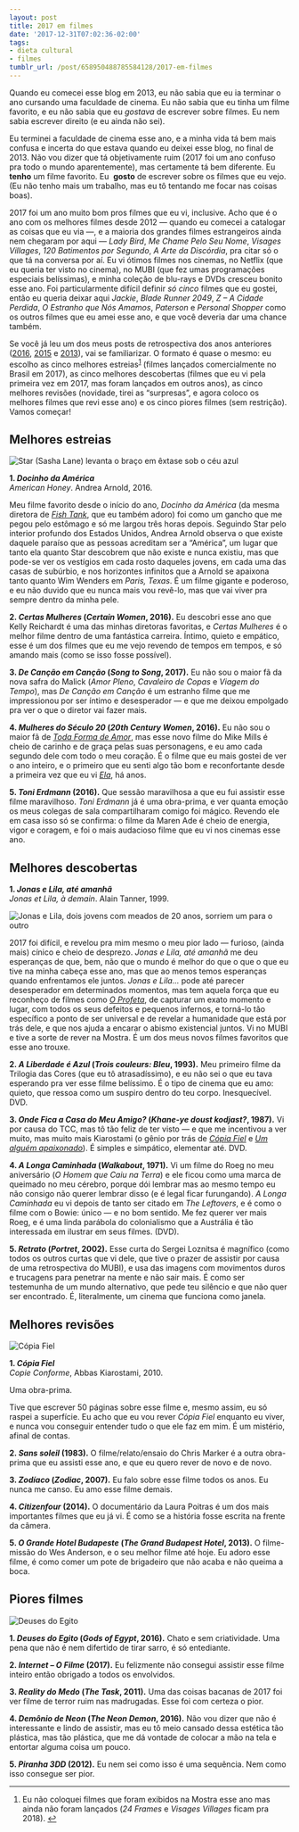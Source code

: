 ```yaml
---
layout: post
title: 2017 em filmes
date: '2017-12-31T07:02:36-02:00'
tags:
- dieta cultural
- filmes
tumblr_url: /post/658950488785584128/2017-em-filmes
---
```

Quando eu comecei esse blog em 2013, eu não sabia que eu ia terminar o ano cursando uma faculdade de cinema. Eu não sabia que eu tinha um filme favorito, e eu não sabia que eu _gostava_ de escrever sobre filmes. Eu nem sabia escrever direito (e eu ainda não sei).

Eu terminei a faculdade de cinema esse ano, e a minha vida tá bem mais confusa e incerta do que estava quando eu deixei esse blog, no final de 2013. Não vou dizer que tá objetivamente ruim (2017 foi um ano confuso pra todo o mundo aparentemente), mas certamente tá bem diferente. Eu&nbsp; **tenho** um filme favorito. Eu&nbsp; **gosto** de escrever sobre os filmes que eu vejo. (Eu não tenho mais um trabalho, mas eu tô tentando me focar nas coisas boas).

2017 foi um ano muito bom pros filmes que eu vi, inclusive. Acho que é o ano com os melhores filmes desde 2012 — quando eu comecei a catalogar as coisas que eu via —, e a maioria dos grandes filmes estrangeiros ainda nem chegaram por aqui —&nbsp;_Lady Bird_,&nbsp;_Me Chame Pelo Seu Nome_,&nbsp;_Visages Villages_,&nbsp;_120 Batimentos por Segundo_,&nbsp;_A Arte da Discórdia_, pra citar só o que tá na conversa por aí. Eu vi ótimos filmes nos cinemas, no Netflix (que eu queria ter visto no cinema), no MUBI (que fez umas programações especiais belíssimas), e minha coleção de blu-rays e DVDs cresceu bonito esse ano. Foi particularmente difícil definir _só cinco_ filmes que eu gostei, então eu queria deixar aqui _Jackie_, _Blade Runner 2049_, _Z – A Cidade Perdida_, _O Estranho que Nós Amamos_, _Paterson_ e _Personal Shopper_ como os outros filmes que eu amei esse ano, e que você deveria dar uma chance também.

Se você já leu um dos meus posts de retrospectiva dos anos anteriores ([2016](https://umfilmeumdia.wordpress.com/2016/12/12/2016-em-filmes/), [2015](https://umfilmeumdia.wordpress.com/2015/12/23/2015-em-filmes/) e [2013](https://umfilmeumdia.wordpress.com/2014/01/04/365-dias-em-365-filmes/)), vai se familiarizar. O formato é quase o mesmo: eu escolho as cinco melhores estreias<sup id="fnref-2033-1"><a href="#fn-2033-1" class="jetpack-footnote">1</a></sup> (filmes lançados comercialmente no Brasil em 2017), as cinco melhores descobertas (filmes que eu vi pela primeira vez em 2017, mas foram lançados em outros anos), as cinco melhores revisões (novidade, tirei as “surpresas”, e agora coloco os melhores filmes que revi esse ano) e os cinco piores filmes (sem restrição). Vamos começar!

## Melhores estreias

![Star (Sasha Lane) levanta o braço em êxtase sob o céu azul](https://umfilmeumdia.files.wordpress.com/2017/12/docinho-da-america-american-honey.jpg?w=612)

**1. _Docinho da América_**  
_American Honey_. Andrea Arnold, 2016.

Meu filme favorito desde o início do ano,&nbsp;_Docinho da América_ (da mesma diretora de&nbsp;_[Fish Tank](https://umfilmeumdia.wordpress.com/2013/07/22/fish-tank-2009/)_, que eu também adoro) foi como um gancho que me pegou pelo estômago e só me largou três horas depois. Seguindo Star pelo interior profundo dos Estados Unidos, Andrea Arnold observa o que existe daquele paraíso que as pessoas acreditam ser a “América”, um lugar que tanto ela quanto Star descobrem que não existe e nunca existiu, mas que pode-se ver os vestígios em cada rosto daqueles jovens, em cada uma das casas de subúrbio, e nos horizontes infinitos que a Arnold se apaixona tanto quanto Wim Wenders em _Paris, Texas_. É um filme gigante e poderoso, e eu não duvido que eu nunca mais vou revê-lo, mas que vai viver pra sempre dentro da minha pele.

**2. _Certas Mulheres_ (_Certain Women_, 2016).** Eu descobri esse ano que Kelly Reichardt é uma das minhas diretoras favoritas, e _Certas Mulheres_ é o melhor filme dentro de uma fantástica carreira. Íntimo, quieto e empático, esse é um dos filmes que eu me vejo revendo de tempos em tempos, e só amando mais (como se isso fosse possível).

**3. _De Canção em Canção_ (_Song to Song_, 2017).** Eu não sou o maior fã da nova safra do Malick (_Amor Pleno_, _Cavaleiro de Copas_ e _Viagem do Tempo_), mas _De Canção em Canção_ é um estranho filme que me impressionou por ser íntimo e desesperador — e que me deixou empolgado pra ver o que o diretor vai fazer mais.

**4. _Mulheres do Século 20_ (_20th Century Women_, 2016).** Eu não sou o maior fã de _[Toda Forma de Amor](https://umfilmeumdia.wordpress.com/2013/12/16/toda-forma-de-amor-beginners-2010/)_, mas esse novo filme do Mike Mills é cheio de carinho e de graça pelas suas personagens, e eu amo cada segundo dele com todo o meu coração. É o filme que eu mais gostei de ver o ano inteiro, e o primeiro que eu senti algo tão bom e reconfortante desde a primeira vez que eu vi _[Ela](https://umfilmeumdia.wordpress.com/2013/12/18/ela-her-2013/)_, há anos.

**5. _Toni Erdmann_ (2016).** Que sessão maravilhosa a que eu fui assistir esse filme maravilhoso. _Toni Erdmann_ já é uma obra-prima, e ver quanta emoção os meus colegas de sala compartilharam comigo foi mágico. Revendo ele em casa isso só se confirma: o filme da Maren Ade é cheio de energia, vigor e coragem, e foi o mais audacioso filme que eu vi nos cinemas esse ano.

## Melhores descobertas

**1. _Jonas e Lila, até amanhã_**  
_Jonas et Lila, à demain_. Alain Tanner, 1999.

![Jonas e Lila, dois jovens com meados de 20 anos, sorriem um para o outro](https://umfilmeumdia.files.wordpress.com/2018/01/image-w1280.jpg?w=612)

2017 foi difícil, e revelou pra mim mesmo o meu pior lado — furioso, (ainda mais) cínico e cheio de desprezo. _Jonas e Lila, até amanhã_ me deu esperanças de que, bem, não que o mundo é melhor do que o que o que eu tive na minha cabeça esse ano, mas que ao menos temos esperanças quando enfrentamos ele juntos. _Jonas e Lila…_ pode até parecer desesperador em determinados momentos, mas tem aquela força que eu reconheço de filmes como _[O Profeta](https://umfilmeumdia.wordpress.com/2013/03/05/o-profeta-un-prophete-2009/)_, de capturar um exato momento e lugar, com todos os seus defeitos e pequenos infernos, e torná-lo tão específico a ponto de ser universal e de revelar a humanidade que está por trás dele, e que nos ajuda a encarar o abismo existencial juntos. Vi no MUBI e tive a sorte de rever na Mostra. É um dos meus novos filmes favoritos que esse ano trouxe.

**2. _A Liberdade é Azul_ (_Trois couleurs: Bleu_, 1993).** Meu primeiro filme da Trilogia das Cores (que eu tô atrasadíssimo), e eu não sei o que eu tava esperando pra ver esse filme belíssimo. É o tipo de cinema que eu amo: quieto, que ressoa como um suspiro dentro do teu corpo. Inesquecível. DVD.

**3. _Onde Fica a Casa do Meu Amigo?_ (_Khane-ye doust kodjast?_, 1987).** Vi por causa do TCC, mas tô tão feliz de ter visto — e que me incentivou a ver muito, mas muito mais Kiarostami (o gênio por trás de _[Cópia Fiel](https://umfilmeumdia.wordpress.com/2013/03/03/copia-fiel-copie-conforme-2010/)_ e _[Um alguém apaixonado](https://umfilmeumdia.wordpress.com/2013/08/16/um-alguem-apaixonado-like-someone-in-love-2012/)_). É simples e simpático, elementar até. DVD.

**4. _A Longa Caminhada_ (_Walkabout_, 1971).** Vi um filme do Roeg no meu aniversário (_O Homem que Caiu na Terra_) e ele ficou como uma marca de queimado no meu cérebro, porque dói lembrar mas ao mesmo tempo eu não consigo não querer lembrar disso (e é legal ficar furungando). _A Longa Caminhada_ eu vi depois de tanto ser citado em _The Leftovers_, e é como o filme com o Bowie: único — e no bom sentido. Me fez querer ver mais Roeg, e é uma linda parábola do colonialismo que a Austrália é tão interessada em ilustrar em seus filmes. (DVD).

**5. _Retrato_ (_Portret_, 2002).** Esse curta do Sergei Loznitsa é magnífico (como todos os outros curtas que vi dele, que tive o prazer de assistir por causa de uma retrospectiva do MUBI), e usa das imagens com movimentos duros e trucagens para penetrar na mente e não sair mais. É como ser testemunha de um mundo alternativo, que pede teu silêncio e que não quer ser encontrado. É, literalmente, um cinema que funciona como janela.

## Melhores revisões

![Cópia Fiel](https://umfilmeumdia.files.wordpress.com/2013/03/copie-conforme.png?w=612)

**1. _Cópia Fiel_**  
_Copie Conforme_, Abbas Kiarostami, 2010.

Uma obra-prima.

Tive que escrever 50 páginas sobre esse filme e, mesmo assim, eu só raspei a superfície. Eu acho que eu vou rever _Cópia Fiel_ enquanto eu viver, e nunca vou conseguir entender tudo o que ele faz em mim. É um mistério, afinal de contas.

**2. _Sans soleil_ (1983).** O filme/relato/ensaio do Chris Marker é a outra obra-prima que eu assisti esse ano, e que eu quero rever de novo e de novo.

**3. _Zodíaco_ (_Zodiac_, 2007).** Eu falo sobre esse filme todos os anos. Eu nunca me canso. Eu amo esse filme demais.

**4. _Citizenfour_ (2014).** O documentário da Laura Poitras é um dos mais importantes filmes que eu já vi. É como se a história fosse escrita na frente da câmera.

**5. _O Grande Hotel Budapeste_ (_The Grand Budapest Hotel_, 2013).** O filme-missão do Wes Anderson, e o seu melhor filme até hoje. Eu adoro esse filme, é como comer um pote de brigadeiro que não acaba e não queima a boca.

## Piores filmes

![Deuses do Egito](https://umfilmeumdia.files.wordpress.com/2017/12/gods-of-egypt.jpg?w=612)

**1. _Deuses do Egito_ (_Gods of Egypt_, 2016).** Chato e sem criatividade. Uma pena que não é nem difertido de tirar sarro, é só entediante.

**2. _Internet – O Filme_ (2017).** Eu felizmente não consegui assistir esse filme inteiro então obrigado a todos os envolvidos.

**3. _Reality do Medo_ (_The Task_, 2011).** Uma das coisas bacanas de 2017 foi ver filme de terror ruim nas madrugadas. Esse foi com certeza o pior.

**4. _Demônio de Neon_ (_The Neon Demon_, 2016).** Não vou dizer que não é interessante e lindo de assistir, mas eu tô meio cansado dessa estética tão plástica, mas tão plástica, que me dá vontade de colocar a mão na tela e entortar alguma coisa um pouco.

**5. _Piranha 3DD_ (2012).** Eu nem sei como isso é uma sequência. Nem como isso consegue ser pior.

* * *

1. Eu não coloquei filmes que foram exibidos na Mostra esse ano mas ainda não foram lançados (_24 Frames_ e&nbsp;_Visages Villages_ ficam pra 2018).&nbsp;[↩](#fnref-2033-1)


